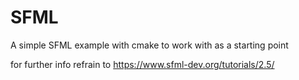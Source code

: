 # SFML

A simple SFML example with cmake to work with as a starting point

for further info refrain to https://www.sfml-dev.org/tutorials/2.5/
